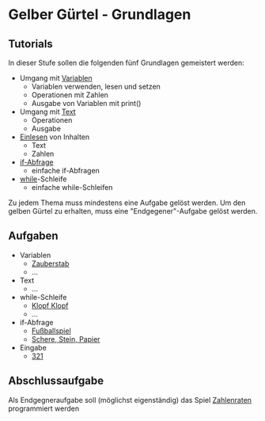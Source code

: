 # Gelber Gürtel - Grundlagen

## Tutorials
In dieser Stufe sollen die folgenden fünf Grundlagen gemeistert werden:

- Umgang mit [Variablen](Tutorials/Variablen/variablen.pdf)
	- Variablen verwenden, lesen und setzen
	- Operationen mit Zahlen
	- Ausgabe von Variablen mit print()
- Umgang mit [Text](Tutorials/Text/text.pdf)
	- Operationen
	- Ausgabe
- [Einlesen](Tutorials/Eingabe/Eingabe.pdf) von Inhalten 
	- Text
	- Zahlen
- [if-Abfrage](Tutorials/if_Abfragen/if_text.pdf)
	- einfache if-Abfragen
- [while](Tutorials/while/while.pdf)-Schleife
	- einfache while-Schleifen	


Zu jedem Thema muss mindestens eine Aufgabe gelöst werden. Um den gelben Gürtel zu erhalten, muss eine "Endgegener"-Aufgabe gelöst werden.

## Aufgaben  

- Variablen
	- [Zauberstab](Aufgaben/zauberstab.pdf)
	- ...
- Text
	- ...
- while-Schleife
	- [Klopf Klopf](Aufgaben/klopfklopf.pdf)
	- ...
- if-Abfrage
	- [Fußballspiel](Aufgaben/Fussball.pdf)
	- [Schere, Stein, Papier](Aufgaben/SchereSteinPapier.pdf)
- Eingabe
	- [321](Aufgaben/321.pdf)

## Abschlussaufgabe
Als Endgegneraufgabe soll (möglichst eigenständig) das Spiel [Zahlenraten](zahlenraten.pdf) programmiert werden